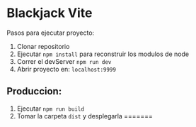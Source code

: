 # Blackjack Vite
Pasos para ejecutar proyecto:
1. Clonar repositorio
2. Ejecutar ```npm install``` para reconstruir los modulos de node
3. Correr el devServer ```npm run dev```
4. Abrir proyecto en: ```localhost:9999```

## Produccion:
1. Ejecutar ```npm run build```
2. Tomar la carpeta ```dist``` y desplegarla
=======
